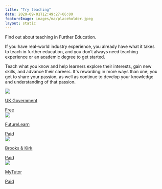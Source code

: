 ```yaml
---
title: "Try teaching"
date: 2020-09-01T12:49:27+06:00
featureImage: images/ma/placeholder.jpeg
layout: static
---
```


Find out about teaching in Further Education.

If you have real-world industry experience, you already have what it takes to teach in further education, and you don’t always need teaching experience or an academic degree to get started.

Teach what you know and help learners explore their interests, gain new skills, and advance their careers. It's rewarding in more ways than one, you get to share your passion, as well as continue to develop your knowledge and understanding of that passion.

<a class="ma-link" href="https://www.teach-in-further-education.campaign.gov.uk/"><div class="ma-card ma-card-Learning"><div class="ma-icon"><img src ="/images/icon-check.png"/></div><div class="ma-name"><p>UK Government</p></div><div class="ma-paid-text"><span>Free</span></div></div></a><a class="ma-link" href="https://www.futurelearn.com/microcredentials/online-teaching"><div class="ma-card ma-card-Learning"><div class="ma-icon"><img src ="/images/icon-pound.png"/></div><div class="ma-name"><p>FutureLearn</p></div><div class="ma-paid-text"><span>Paid</span></div></div></a><a class="ma-link" href="https://brooksandkirk.co.uk/tips-to-be-a-better-adult-teacher/"><div class="ma-card ma-card-Learning"><div class="ma-icon"><img src ="/images/icon-pound.png"/></div><div class="ma-name"><p>Brooks & Kirk</p></div><div class="ma-paid-text"><span>Paid</span></div></div></a><a class="ma-link" href="https://www.mytutor.co.uk/tutors/apply/"><div class="ma-card ma-card-Learning"><div class="ma-icon"><img src ="/images/icon-pound.png"/></div><div class="ma-name"><p>MyTutor</p></div><div class="ma-paid-text"><span>Paid</span></div></div></a>  

<br/><br/>






